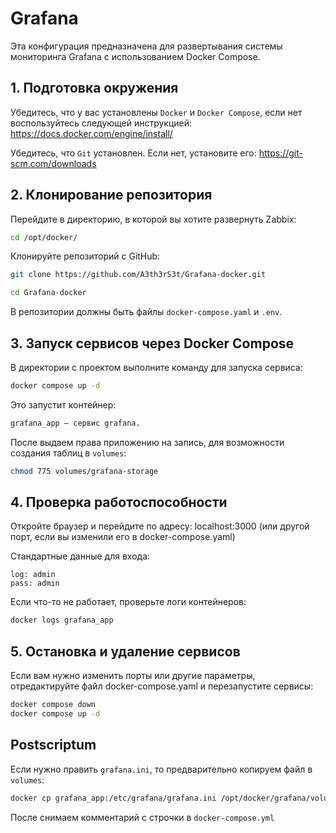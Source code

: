 # Grafana
Эта конфигурация предназначена для развертывания системы мониторинга Grafana с использованием Docker Compose.

## 1. Подготовка окружения
Убедитесь, что у вас установлены `Docker` и `Docker Compose`, если нет воспользуйтесь следующей инструкцией: https://docs.docker.com/engine/install/

Убедитесь, что `Git` установлен. Если нет, установите его: https://git-scm.com/downloads

## 2. Клонирование репозитория
Перейдите в директорию, в которой вы хотите развернуть Zabbix:
```bash
cd /opt/docker/
```
Клонируйте репозиторий с GitHub:
```bash
git clone https://github.com/A3th3rS3t/Grafana-docker.git
```
```bash
cd Grafana-docker
```
В репозитории должны быть файлы `docker-compose.yaml` и `.env`.

## 3. Запуск сервисов через Docker Compose
В директории с проектом выполните команду для запуска сервисa:
```bash
docker compose up -d
```
Это запустит контейнер:
```bash
grafana_app — сервис grafana.
```
После выдаем права приложению на запись, для возможности создания таблиц в `volumes`:
```bash
chmod 775 volumes/grafana-storage
```

## 4. Проверка работоспособности
Откройте браузер и перейдите по адресу: localhost:3000 (или другой порт, если вы изменили его в docker-compose.yaml)

Стандартные данные для входа:
```
log: admin
pass: admin
```

Если что-то не работает, проверьте логи контейнеров:
```bash
docker logs grafana_app
```

## 5. Остановка и удаление сервисов
Если вам нужно изменить порты или другие параметры, отредактируйте файл 
docker-compose.yaml и перезапустите сервисы:
```bash
docker compose down
docker compose up -d
```

## Postscriptum
Если нужно править `grafana.ini`, то предварительно копируем файл в `volumes`:
```bash
docker cp grafana_app:/etc/grafana/grafana.ini /opt/docker/grafana/volumes/grafana.ini
```
После снимаем комментарий с строчки в `docker-compose.yml`
